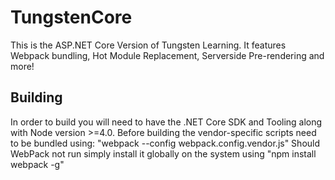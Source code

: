 # TungstenCore
This is the ASP.NET Core Version of Tungsten Learning.
It features Webpack bundling, Hot Module Replacement, Serverside Pre-rendering and more!

## Building
In order to build you will need to have the .NET Core SDK and Tooling along with Node version >=4.0.
Before building the vendor-specific scripts need to be bundled using: "webpack --config webpack.config.vendor.js"
Should WebPack not run simply install it globally on the system using "npm install webpack -g"
